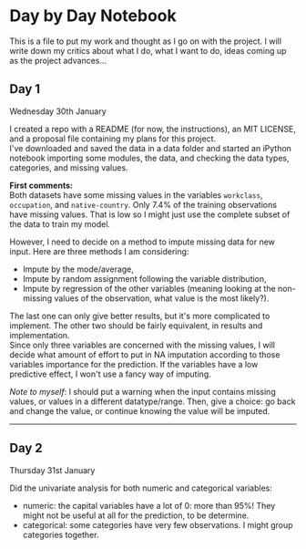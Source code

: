 # Day by Day Notebook

This is a file to put my work and thought as I go on with the project. I will write down my critics about what I do, what I want to do, ideas coming up as the project advances...


## Day 1
Wednesday 30th January

I created a repo with a README (for now, the instructions), an MIT LICENSE, and a proposal file containing my plans for this project.  
I've downloaded and saved the data in a data folder and started an iPython notebook importing some modules, the data, and checking the data types, categories, and missing values.

**First comments:**  
Both datasets have some missing values in the variables `workclass`, `occupation`, and `native-country`. Only 7.4% of the training observations have missing values. That is low so I might just use the complete subset of the data to train my model.

However, I need to decide on a method to impute missing data for new input. Here are three methods I am considering:
- Impute by the mode/average,
- Impute by random assignment following the variable distribution,
- Impute by regression of the other variables (meaning looking at the non-missing values of the observation, what value is the most likely?).

The last one can only give better results, but it's more complicated to implement. The other two should be fairly equivalent, in results and implementation.  
Since only three variables are concerned with the missing values, I will decide what amount of effort to put in NA imputation according to those variables importance for the prediction. If the variables have a low predictive effect, I won't use a fancy way of imputing.

*Note to myself*: I should put a warning when the input contains missing values, or values in a different datatype/range. Then, give a choice: go back and change the value, or continue knowing the value will be imputed.

---
## Day 2
Thursday 31st January

Did the univariate analysis for both numeric and categorical variables:
- numeric: the capital variables have a lot of 0: more than 95%! They might not be useful at all for the prediction, to be determine.
- categorical: some categories have very few observations. I might group categories together.
